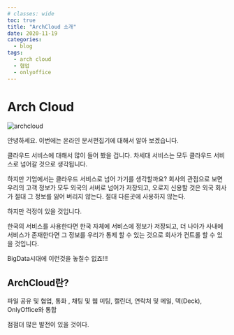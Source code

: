 ```yaml
---
# classes: wide
toc: true
title: "ArchCloud 소개"
date: 2020-11-19
categories:
  - blog
tags:
  - arch cloud
  - 협업
  - onlyoffice
---
```


# Arch Cloud

![archcloud](2020-11-19-archcloud.assets/archcloud.PNG)

안녕하세요. 이번에는 온라인 문서편집기에 대해서 알아 보겠습니다.

클라우드 서비스에 대해서 많이 들어 봤을 겁니다. 차세대 서비스는 모두 클라우드 서비스로 넘어갈 것으로 생각됩니다.

하지만 기업에서는 클라우드 서비스로 넘어 가기를 생각할까요? 회사의 관점으로 보면 우리의 고객 정보가 모두 외국의 서버로 넘어가 저장되고, 오로지 신용할 것은 외국 회사가 절대 그 정보를 잃어 버리지 않는다. 절대 다른곳에 사용하지 않는다.

하지만 걱정이 있을 것입니다. 



한국의 서비스를 사용한다면 한국 자체에 서비스에 정보가 저장되고, 더 나아가 사내에 서비스가 존재한다면 그 정보를 우리가 통제 할 수 있는 것으로 회사가 컨트롤 할 수 있을 것입니다.



BigData시대에 이런것을 놓칠수 없죠!!!



## ArchCloud란?

파일 공유 및 협업, 통화 , 채팅 및 웹 미팅, 캘린더, 연락처 및 메일, 덱(Deck), OnlyOffice와 통합

점점더 많은 발전이 있을 것이다.






